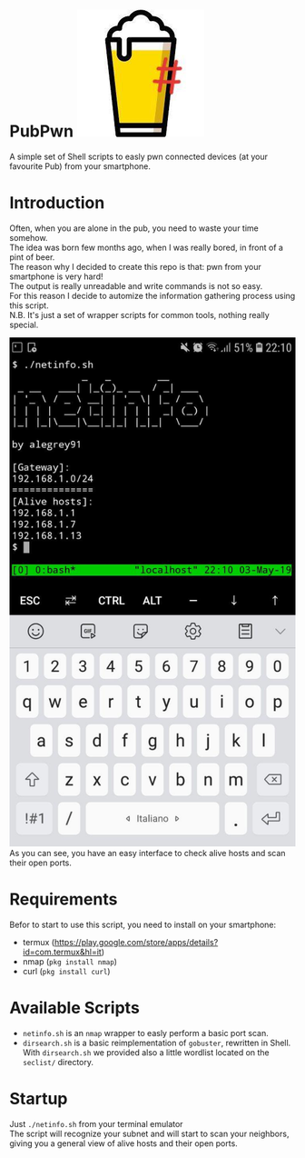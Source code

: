# PubPwn ![logo](pubpwn.jpg)
A simple set of Shell scripts to easly pwn connected devices (at your favourite Pub) from your smartphone.</br>

# Introduction</br>
Often, when you are alone in the pub, you need to waste your time somehow.</br>
The idea was born few months ago, when I was really bored, in front of a pint of beer.</br>
The reason why I decided to create this repo is that: pwn from your smartphone is very hard!</br> 
The output is really unreadable and write commands is not so easy.</br>
For this reason I decide to automize the information gathering process using this script.</br>
N.B. It's just a set of wrapper scripts for common tools, nothing really special.</br>

![screen](screen.jpg)</br>
As you can see, you have an easy interface to check alive hosts and scan their open ports.</br>

# Requirements</br>
Befor to start to use this script, you need to install on your smartphone:</br>
* termux (https://play.google.com/store/apps/details?id=com.termux&hl=it)</br>
* nmap (```pkg install nmap```)</br>
* curl (```pkg install curl```)</br>

# Available Scripts</br>
* ```netinfo.sh``` is an ```nmap``` wrapper to easly perform a basic port scan.
* ```dirsearch.sh``` is a basic reimplementation of ```gobuster```, rewritten in Shell.</br>With ```dirsearch.sh``` we provided also a little wordlist located on the ```seclist/``` directory.

# Startup</br>
Just ```./netinfo.sh``` from your terminal emulator</br>
The script will recognize your subnet and will start to scan your neighbors,
giving you a general view of alive hosts and their open ports.</br>
